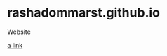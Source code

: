 # rashadommarst.github.io

  Website

  
  [a link](https://github.com/rashadommarst/att-calc/main/index.html)
  
